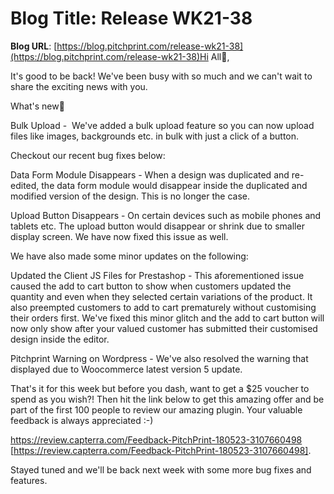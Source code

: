# **Blog Title**: Release WK21-38

**Blog URL**: [https://blog.pitchprint.com/release-wk21-38](https://blog.pitchprint.com/release-wk21-38)Hi All👋,

It's good to be back! We've been busy with so much and we can't wait to share the exciting news with you.

What's new🚀

Bulk Upload -  We've added a bulk upload feature so you can now upload files like images, backgrounds etc. in bulk with just a click of a
button.

Checkout our recent bug fixes below:

Data Form Module Disappears - When a design was duplicated and re-edited, the data form module would disappear inside the duplicated and
modified version of the design. This is no longer the case.

Upload Button Disappears - On certain devices such as mobile phones and tablets etc. The upload button would disappear or shrink due to
smaller display screen. We have now fixed this issue as well.

We have also made some minor updates on the following:

Updated the Client JS Files for Prestashop - This aforementioned issue caused the add to cart button to show when customers updated the
quantity and even when they selected certain variations of the product. It also preempted customers to add to cart prematurely without
customising their orders first. We've fixed this minor glitch and the add to cart button will now only show after your valued customer has
submitted their customised design inside the editor.

Pitchprint Warning on Wordpress - We've also resolved the warning that displayed due to Woocommerce latest version 5 update.

That's it for this week but before you dash, want to get a $25 voucher to spend as you wish?! Then hit the link below to get this amazing
offer and be part of the first 100 people to review our amazing plugin. Your valuable feedback is always appreciated :-)

https://review.capterra.com/Feedback-PitchPrint-180523-3107660498 [https://review.capterra.com/Feedback-PitchPrint-180523-3107660498].

Stayed tuned and we'll be back next week with some more bug fixes and features.

